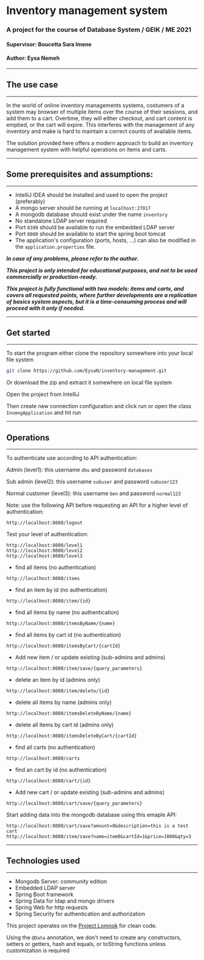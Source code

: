 # Inventory management system

### A project for the course of Database System / GEIK / ME 2021

#### Supervisor: Boucetta Sara Imene
#### Author: Eysa Nemeh


---

## The use case

---

In the world of online inventory managements systems, costumers of a system may browser of multiple items over the course of their sessions, and add them to a cart. Overtime, they will either checkout, and cart content is emptied, or the cart will expire.
This interferes with the management of any inventory and make is hard to maintain a correct counts of available items.

The solution provided here offers a modern approach to build an inventory management system with helpful operations on items and carts.

---

## Some prerequisites and assumptions:

--- 

 - IntelliJ IDEA should be installed and used to open the project (preferably)
 - A mongo server should be running at `localhost:27017`
 - A mongodb database should exist under the name `inventory`
 - No standalone LDAP server required
 - Port `8399` should be available to run the embedded LDAP server
 - Port `8080` should be available to start the spring boot tomcat
 - The application's configuration (ports, hosts, ...) can also be modified in the `application.properties` file.


**_In case of any problems, please refer to the author._**

**_This project is only intended for educational purposes, and not to be used commercially or production-ready._**

**_This project is fully functional with two models: items and carts, and covers all requested points, where further 
developments are a replication of basics system aspects, but it is a time-consuming process and will proceed with it 
only if needed._**

---

## Get started

---

To start the program either clone the repository somewhere into your local file system

```bash
git clone https://github.com/EysaN/inventory-management.git
```

Or download the zip and extract it somewhere on local file system

Open the project from IntelliJ

Then create new connection configuration and click run or open the class `InvmngApplication` and hit run

---

## Operations

---

To authenticate use according to API authentication:

Admin (level1): this username `dbu` and password `databases`

Sub admin (level2): this username `subuser` and password `subuser123`

Normal customer (level3): this username `ben` and password `normal123`

Note: use the following API before requesting an API for a higher level of authentication:
```http request
http://localhost:8080/logout
```

Test your level of authentication:
```
http://localhost:8080/level1
http://localhost:8080/level2
http://localhost:8080/level3
```

+ find all items (no authentication)
```http request
http://localhost:8080/items
```
+ find an item by id (no authentication)
```http request
http://localhost:8080/item/{id}
```

+ find all items by name (no authentication)
```http request
http://localhost:8080/itemsByName/{name}
```

+ find all items by cart id (no authentication)
```http request
http://localhost:8080/itemsByCart/{cartId}
```

+ Add new item / or update existing (sub-admins and admins)
```http request
http://localhost:8080/item/save/{query_parameters}
```

+ delete an item by id (admins only)
```http request
http://localhost:8080/item/delete/{id}
```

+ delete all items by name (admins only)
```http request
http://localhost:8080/itemsDeleteByName/{name}
```

+ delete all items by cart id (admins only)
```http request
http://localhost:8080/itemsDeleteByCart/{cartId}
```

+ find all carts (no authentication)
```http request
http://localhost:8080/carts
```
+ find an cart by id (no authentication)
```http request
http://localhost:8080/cart/{id}
```

+ Add new cart / or update existing (sub-admins and admins)
```http request
http://localhost:8080/cart/save/{query_parameters}
```


Start adding data into the mongodb database using this emaple API:
```
http://localhost:8080/cart/save?amount=0&description=this is a test cart
http://localhost:8080/item/save?name=item0&cartId=1&price=1000&qty=3
```

---

## Technologies used

---

* Mongodb Server: community edition
* Embedded LDAP server
* Spring Boot framework
* Spring Data for ldap and mongo drivers
* Spring Web for http requests
* Spring Security for authentication and authorization



This project operates on the [Project Lomnok](https://projectlombok.org/) for clean code.

Using the `@Data` annotation, we don't need to create any constructors, setters or getters, hash and equals, or toString functions unless customization is required  



